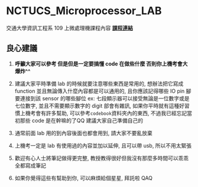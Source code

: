# NCTUCS_Microprocessor_LAB

交通大學資訊工程系 109 上微處理機課程內容 **[課程連結](https://hackmd.io/@GrassLab/SycDfiD4v/%2F87bHufzIRvu-Ui34P-E5Qg?type=book&view)**

## 良心建議

1. **呼籲大家可以參考 但是但是一定要搞懂 code 在做些什麼 否則你上機考會大爆炸^^**

2. 建議大家平時準備 lab 的時候就要注意哪些東西是常用的, 想辦法把它寫成 function 並且無論傳入什麼內容都是可以通用的, 且你應該記得哪些 IO pin 腳要連接到該 sensor 的哪些腳位 ex: 七段顯示器可以接受無論是一位數字或是七位數字, 並且不需要顯示數字的 digit 部會有雜訊, 如果你平時就有這種好習慣上機考會有許多幫助, 可以參考```codebook```資料夾內的東西, 不過我已經忘記當初那些 code 是在幹嘛的了QQ 建議大家自己準備自己的 

3. 通常前面 lab 用的到內容後面也都會用到, 請大家不要亂放棄

4. 上機考一定是 lab 有使用過的內容並加以延伸, 且可以帶 usb, 所以不用太緊張

5. 歡迎有心人士將筆記做得更完整, 教授教得很好但我沒有那麼多時間可以乖乖全都寫成筆記

6. 如果你覺得這些有幫助到你, 可以麻煩給個星星, 拜託啦 QAQ
